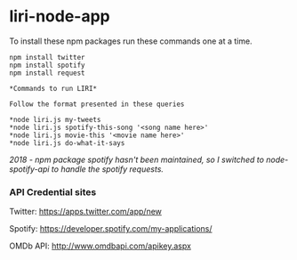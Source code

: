 # liri-node-app

To install these npm packages run these commands one at a time.

```
npm install twitter
npm install spotify
npm install request

*Commands to run LIRI*

Follow the format presented in these queries

*node liri.js my-tweets
*node liri.js spotify-this-song '<song name here>'
*node liri.js movie-this '<movie name here>'
*node liri.js do-what-it-says 
```
*2018 - npm package spotify hasn't been maintained, so I switched to node-spotify-api to handle the spotify requests.*

### API Credential sites

Twitter: https://apps.twitter.com/app/new

Spotify: https://developer.spotify.com/my-applications/

OMDb API: http://www.omdbapi.com/apikey.aspx